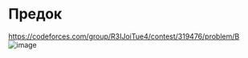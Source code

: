 # Предок
https://codeforces.com/group/R3IJoiTue4/contest/319476/problem/B
![image](https://github.com/OrlovAlexey/Olympiad-programming/assets/33424589/457d88de-f738-4f88-82dc-1dd4b021111e)

